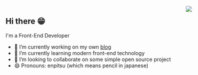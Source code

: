 <img src="https://github-stats.liuli.lol/api?username=enpitsuLin&theme=dracula&show_icons=true&include_all_commits=true&count_private=true" align="right">

## Hi there 😁

I'm a Front-End Developer

- 🔭 I’m currently working on  my own [blog](https://enpitsulin.github.io/)
- 🌱 I’m currently learning modern front-end technology
- 👯 I’m looking to collaborate on some simple open source project
- 😄 Pronouns: enpitsu (which means pencil in japanese)
